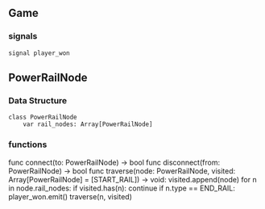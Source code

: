 ## Game
### signals
```
signal player_won
```
## PowerRailNode
### Data Structure
```
class PowerRailNode
    var rail_nodes: Array[PowerRailNode]

```
### functions
func connect(to: PowerRailNode) -> bool
func disconnect(from: PowerRailNode) -> bool
func traverse(node: PowerRailNode, visited: Array[PowerRailNode] = [START_RAIL]) -> void:
    visited.append(node)
    for n in node.rail_nodes:
        if visited.has(n):
            continue
        if n.type == END_RAIL:
            player_won.emit()
        traverse(n, visited)
```